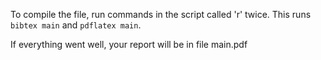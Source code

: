 To compile the file, run commands in the script called 'r'
twice. This runs `bibtex main` and `pdflatex main`. 

If everything went well, your report will be in file main.pdf
